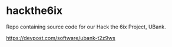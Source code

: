 # hackthe6ix
Repo containing source code for our Hack the 6ix Project, UBank.

https://devpost.com/software/ubank-t2z9ws
